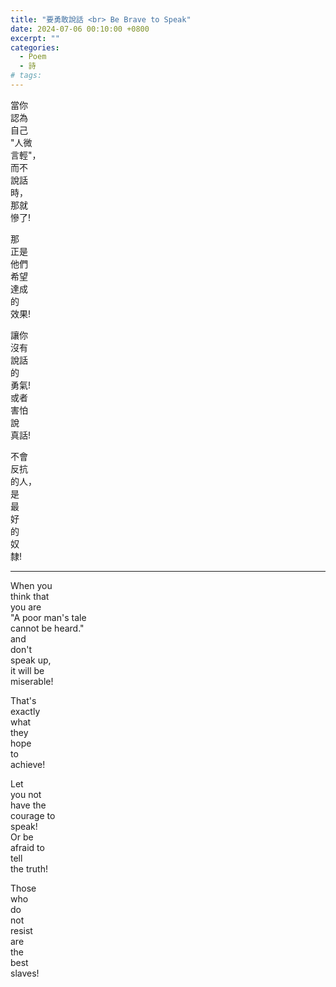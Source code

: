 ```yaml
---
title: "要勇敢說話 <br> Be Brave to Speak"
date: 2024-07-06 00:10:00 +0800
excerpt: ""
categories:
  - Poem
  - 詩
# tags:
---
```


當你  
認為  
自己  
"人微  
言輕"，  
而不  
說話  
時，  
那就  
慘了!

那  
正是  
他們  
希望  
達成  
的  
效果!

讓你  
沒有  
說話  
的  
勇氣!  
或者  
害怕  
說  
真話!

不會  
反抗  
的人，  
是  
最  
好  
的  
奴  
隸!

---

When you  
think that  
you are  
"A poor man's tale  
cannot be heard."  
and  
don't  
speak up,  
it will be  
miserable!

That's  
exactly  
what  
they  
hope  
to  
achieve!

Let  
you not  
have the  
courage to  
speak!  
Or be  
afraid to  
tell  
the truth!

Those  
who  
do  
not  
resist  
are  
the  
best  
slaves!
